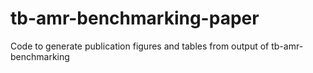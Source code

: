 # tb-amr-benchmarking-paper
Code to generate publication figures and tables from output of tb-amr-benchmarking
